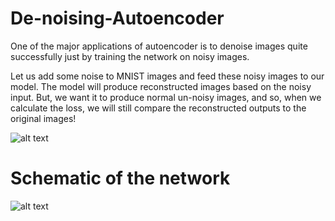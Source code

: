 # De-noising-Autoencoder

One of the major applications of autoencoder is to denoise images quite successfully just by training the network on noisy images.

Let us add some noise to MNIST images and feed these noisy images to our model. The model will produce reconstructed images based on the noisy input. But, we want it to produce normal un-noisy images, and so, when we calculate the loss, we will still compare the reconstructed outputs to the original images!

![alt text](https://github.com/Yogesh-S/27-De-noising-Convolutional-Autoencoder/blob/main/autoencoder_denoise.png?raw=true)

# Schematic of the network

![alt text](https://github.com/Yogesh-S/27-De-noising-Convolutional-Autoencoder/blob/main/conv_enc_3.JPG?raw=true)
